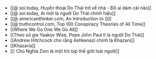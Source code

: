 - [[@ soi.today, Huyền thoại Do Thái trở về nhà - Đố ai dám cãi nào]]
- [[@ soi.today, Ai mới là người Do Thái chính hiệu]]
- [[@ americanthinker.com, An Introduction to Q]]
- [[@ truthcontrol.com, Top 100 Conspiracy Theories of All Time]]
- [[Where We Go One We Go All]]
- [[Theo sử gia Yaakov Wise, Pope John Paul II là người Do Thái]]
- [[Andrew Hitchcock cho rằng Ashkenazi chính là Khazars]]
- [[Khazaria]]
- [[❕ Chủ Nghĩa Zion là một trò bịp thế giới loài người]]

